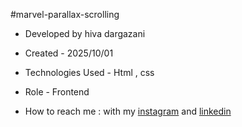 #marvel-parallax-scrolling




- Developed by hiva dargazani

- Created - 2025/10/01

- Technologies Used - Html , css 


- Role - Frontend

- How to reach me : with my [instagram](https://www.instagram.com/hivadi.dev) and [linkedin](https://www.linkedin.com/in/hivadi.dev)
